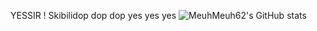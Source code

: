 YESSIR !
Skibilidop dop dop yes yes yes
![MeuhMeuh62's GitHub stats](https://github-readme-stats.vercel.app/api?username=meuhmeuh62&show_icons=true&theme=transparent)
